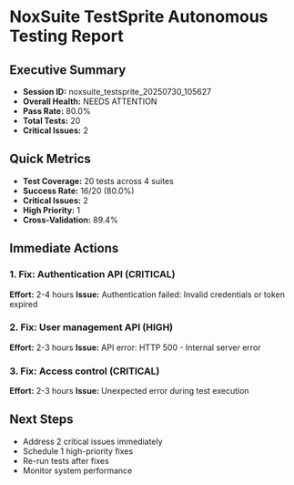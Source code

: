# NoxSuite TestSprite Autonomous Testing Report

## Executive Summary
- **Session ID:** noxsuite_testsprite_20250730_105627
- **Overall Health:** NEEDS ATTENTION
- **Pass Rate:** 80.0%
- **Total Tests:** 20
- **Critical Issues:** 2

## Quick Metrics
- **Test Coverage:** 20 tests across 4 suites
- **Success Rate:** 16/20 (80.0%)
- **Critical Issues:** 2
- **High Priority:** 1
- **Cross-Validation:** 89.4%

## Immediate Actions

### 1. Fix: Authentication API (CRITICAL)
**Effort:** 2-4 hours
**Issue:** Authentication failed: Invalid credentials or token expired

### 2. Fix: User management API (HIGH)
**Effort:** 2-3 hours
**Issue:** API error: HTTP 500 - Internal server error

### 3. Fix: Access control (CRITICAL)
**Effort:** 2-3 hours
**Issue:** Unexpected error during test execution

## Next Steps
- Address 2 critical issues immediately
- Schedule 1 high-priority fixes
- Re-run tests after fixes
- Monitor system performance
